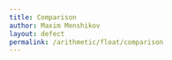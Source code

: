 ```yaml
---
title: Comparison
author: Maxim Menshikov
layout: defect
permalink: /arithmetic/float/comparison
---
```

